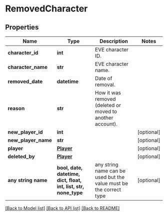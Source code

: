 # RemovedCharacter


## Properties
Name | Type | Description | Notes
------------ | ------------- | ------------- | -------------
**character_id** | **int** | EVE character ID. | 
**character_name** | **str** | EVE character name. | 
**removed_date** | **datetime** | Date of removal. | 
**reason** | **str** | How it was removed (deleted or moved to another account). | 
**new_player_id** | **int** |  | [optional] 
**new_player_name** | **str** |  | [optional] 
**player** | [**Player**](Player.md) |  | [optional] 
**deleted_by** | [**Player**](Player.md) |  | [optional] 
**any string name** | **bool, date, datetime, dict, float, int, list, str, none_type** | any string name can be used but the value must be the correct type | [optional]

[[Back to Model list]](../README.md#documentation-for-models) [[Back to API list]](../README.md#documentation-for-api-endpoints) [[Back to README]](../README.md)


